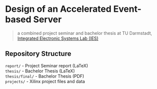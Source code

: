 Design of an Accelerated Event-based Server
===============

> a combined project seminar and bachelor thesis at TU Darmstadt, [Integrated Electronic Systems Lab (IES)](http://www.ies.tu-darmstadt.de/ies/aktuelles_2/aktuelles.en.jsp "Integrated Electronic Systems Lab (IES)")


## Repository Structure

`report/` - Project Seminar report (LaTeX)  
`thesis/` - Bachelor Thesis (LaTeX)  
`thesis/final/` - Bachelor Thesis (PDF)  
`projects/` - Xilinx project files and data  
